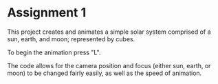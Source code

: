 # Assignment 1

This project creates and animates a simple solar system comprised of a sun, earth, and moon; represented by cubes.

To begin the animation press "L".

The code allows for the camera position and focus (either sun, earth, or moon) to be changed fairly easily, as well as the speed of animation.
